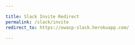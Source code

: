 ```yaml
---

title: Slack Invite Redirect
permalink: /slack/invite
redirect_to: https://owasp-slack.herokuapp.com/

---
```

